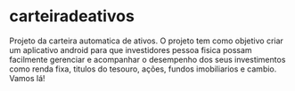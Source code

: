 # carteiradeativos
Projeto da carteira automatica de ativos.
O projeto tem como objetivo criar um aplicativo android para que investidores pessoa fisica possam facilmente gerenciar e acompanhar o desempenho dos seus investimentos como renda fixa, titulos do tesouro, ações, fundos imobiliarios e cambio.
Vamos lá!
